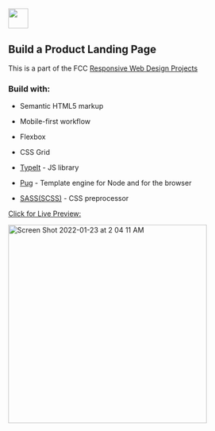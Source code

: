 # <img height="40px" src="https://img.shields.io/badge/free%20code%20camp-27273D?style=for-the-badge&logo=freecodecamp&logoColor=white">

## Build a Product Landing Page

This is a part of the FCC [Responsive Web Design Projects](https://www.freecodecamp.org/learn/responsive-web-design/responsive-web-design-projects/build-a-product-landing-page)

### Build with:

- Semantic HTML5 markup
- Mobile-first workflow
- Flexbox
- CSS Grid

- [TypeIt](https://www.typeitjs.com/) - JS library
- [Pug](https://pugjs.org/api/getting-started.html) - Template engine for Node and for the browser
- [SASS(SCSS)](https://sass-lang.com/) - CSS preprocessor

[Click for Live Preview:](https://mia-7-7.github.io/FCC_Build-a-Product-Landing-Page/)

<img width="400px" alt="Screen Shot 2022-01-23 at 2 04 11 AM" src="https://user-images.githubusercontent.com/81501711/150673634-aadcfc8a-e3e9-44f6-8260-350d3f2ed9f2.png">
